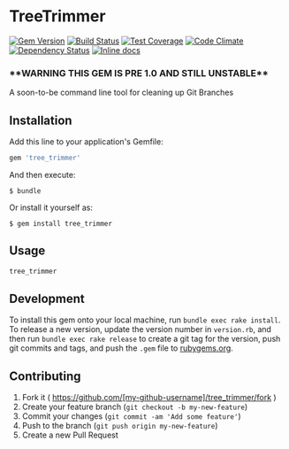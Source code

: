 # TreeTrimmer

[![Gem Version](https://badge.fury.io/rb/tree_trimmer.svg)](http://badge.fury.io/rb/tree_trimmer) [![Build Status](https://travis-ci.org/davidbegin/tree_trimmer.svg?branch=master)](https://travis-ci.org/davidbegin/tree_trimmer) [![Test Coverage](https://codeclimate.com/github/davidbegin/tree_trimmer/badges/coverage.svg)](https://codeclimate.com/github/davidbegin/tree_trimmer/coverage) [![Code Climate](https://codeclimate.com/github/davidbegin/tree_trimmer/badges/gpa.svg)](https://codeclimate.com/github/davidbegin/tree_trimmer) [![Dependency Status](https://gemnasium.com/presidentJFK/tree_trimmer.svg)](https://gemnasium.com/presidentJFK/tree_trimmer) [![Inline docs](http://inch-ci.org/github/presidentJFK/tree_trimmer.svg?branch=master)](http://inch-ci.org/github/presidentJFK/tree_trimmer)

### \*\*WARNING THIS GEM IS PRE 1.0 AND STILL UNSTABLE\*\*

A soon-to-be command line tool for cleaning up Git Branches

## Installation

Add this line to your application's Gemfile:

```ruby
gem 'tree_trimmer'
```

And then execute:

    $ bundle

Or install it yourself as:

    $ gem install tree_trimmer

## Usage

```bash
tree_trimmer
```

## Development

To install this gem onto your local machine, run `bundle exec rake install`. To release a new version, update the version number in `version.rb`, and then run `bundle exec rake release` to create a git tag for the version, push git commits and tags, and push the `.gem` file to [rubygems.org](https://rubygems.org).

## Contributing

1. Fork it ( https://github.com/[my-github-username]/tree_trimmer/fork )
2. Create your feature branch (`git checkout -b my-new-feature`)
3. Commit your changes (`git commit -am 'Add some feature'`)
4. Push to the branch (`git push origin my-new-feature`)
5. Create a new Pull Request
